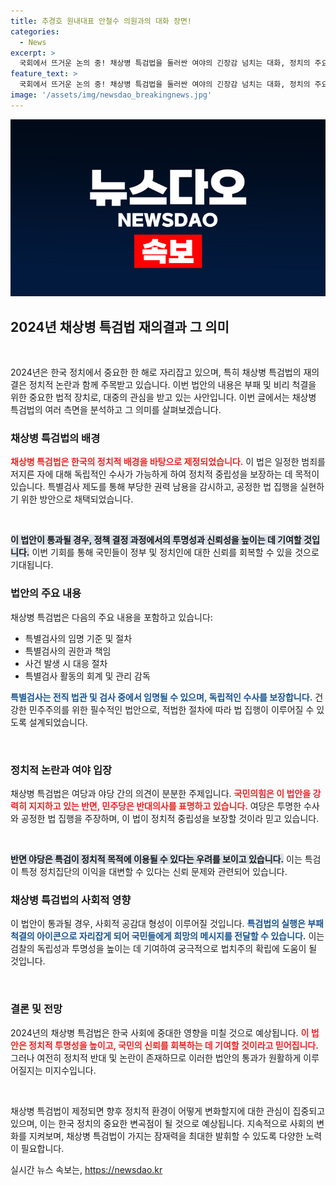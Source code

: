 ```yaml
---
title: 추경호 원내대표 안철수 의원과의 대화 장면!
categories:
  - News
excerpt: >
  국회에서 뜨거운 논의 중! 채상병 특검법을 둘러싼 여야의 긴장감 넘치는 대화, 정치의 주요한 갈림길로 나아가고 있다!
feature_text: >
  국회에서 뜨거운 논의 중! 채상병 특검법을 둘러싼 여야의 긴장감 넘치는 대화, 정치의 주요한 갈림길로 나아가고 있다!
image: '/assets/img/newsdao_breakingnews.jpg'
---
```


<p><img src="/assets/img/newsdao_breakingnews.jpg" alt="flaretime 속보" /></p>

<h2>2024년 채상병 특검법 재의결과 그 의미</h2>

<p data-ke-size="size16">&nbsp;</p>

<p>2024년은 한국 정치에서 중요한 한 해로 자리잡고 있으며, 특히 채상병 특검법의 재의결은 정치적 논란과 함께 주목받고 있습니다. 이번 법안의 내용은 부패 및 비리 척결을 위한 중요한 법적 장치로, 대중의 관심을 받고 있는 사안입니다. 이번 글에서는 채상병 특검법의 여러 측면을 분석하고 그 의미를 살펴보겠습니다.</p>

<h3>채상병 특검법의 배경</h3>

<p><b><span style="color: #ee2323;">채상병 특검법은 한국의 정치적 배경을 바탕으로 제정되었습니다.</span></b> 이 법은 일정한 범죄를 저지른 자에 대해 독립적인 수사가 가능하게 하여 정치적 중립성을 보장하는 데 목적이 있습니다. 특별검사 제도를 통해 부당한 권력 남용을 감시하고, 공정한 법 집행을 실현하기 위한 방안으로 채택되었습니다.</p>

<p data-ke-size="size16">&nbsp;</p>

<p><b><span style="background-color: #21538527;">이 법안이 통과될 경우, 정책 결정 과정에서의 투명성과 신뢰성을 높이는 데 기여할 것입니다.</span></b> 이번 기회를 통해 국민들이 정부 및 정치인에 대한 신뢰를 회복할 수 있을 것으로 기대됩니다.</p>

<h3>법안의 주요 내용</h3>

<p>채상병 특검법은 다음의 주요 내용을 포함하고 있습니다:</p>

<ul>
 <li>특별검사의 임명 기준 및 절차</li>
 <li>특별검사의 권한과 책임</li>
 <li>사건 발생 시 대응 절차</li>
 <li>특별검사 활동의 회계 및 관리 감독</li>
</ul>

<p><b><span style="color: #1a5490;">특별검사는 전직 법관 및 검사 중에서 임명될 수 있으며, 독립적인 수사를 보장합니다.</span></b> 건강한 민주주의를 위한 필수적인 법안으로, 적법한 절차에 따라 법 집행이 이루어질 수 있도록 설계되었습니다.</p>

<p data-ke-size="size16">&nbsp;</p>

<h3>정치적 논란과 여야 입장</h3>

<p>채상병 특검법은 여당과 야당 간의 의견이 분분한 주제입니다. <b><span style="color: #ee2323;">국민의힘은 이 법안을 강력히 지지하고 있는 반면, 민주당은 반대의사를 표명하고 있습니다.</span></b> 여당은 투명한 수사와 공정한 법 집행을 주장하며, 이 법이 정치적 중립성을 보장할 것이라 믿고 있습니다.</p>

<p data-ke-size="size16">&nbsp;</p>

<p><b><span style="background-color: #21538527;">반면 야당은 특검이 정치적 목적에 이용될 수 있다는 우려를 보이고 있습니다.</span></b> 이는 특검이 특정 정치집단의 이익을 대변할 수 있다는 신뢰 문제와 관련되어 있습니다.</p>

<h3>채상병 특검법의 사회적 영향</h3>

<p>이 법안이 통과될 경우, 사회적 공감대 형성이 이루어질 것입니다. <b><span style="color: #1a5490;">특검법의 실행은 부패 척결의 아이콘으로 자리잡게 되어 국민들에게 희망의 메시지를 전달할 수 있습니다.</span></b> 이는 검찰의 독립성과 투명성을 높이는 데 기여하여 궁극적으로 법치주의 확립에 도움이 될 것입니다.</p>

<p data-ke-size="size16">&nbsp;</p>

<h3>결론 및 전망</h3>

<p>2024년의 채상병 특검법은 한국 사회에 중대한 영향을 미칠 것으로 예상됩니다. <b><span style="color: #ee2323;">이 법안은 정치적 투명성을 높이고, 국민의 신뢰를 회복하는 데 기여할 것이라고 믿어집니다.</span></b> 그러나 여전히 정치적 반대 및 논란이 존재하므로 이러한 법안의 통과가 원활하게 이루어질지는 미지수입니다.</p>

<p data-ke-size="size16">&nbsp;</p>

<p>채상병 특검법이 제정되면 향후 정치적 환경이 어떻게 변화할지에 대한 관심이 집중되고 있으며, 이는 한국 정치의 중요한 변곡점이 될 것으로 예상됩니다. 지속적으로 사회의 변화를 지켜보며, 채상병 특검법이 가지는 잠재력을 최대한 발휘할 수 있도록 다양한 노력이 필요합니다.</p>
실시간 뉴스 속보는, <a href="https://newsdao.kr" rel="dofollow">https://newsdao.kr</a>


